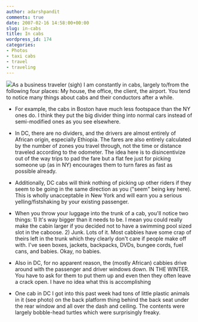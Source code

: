 ```yaml
---
author: adarshpandit
comments: true
date: 2007-02-16 14:58:00+00:00
slug: in-cabs
title: In cabs
wordpress_id: 174
categories:
- Photos
- taxi cabs
- travel
- traveling
---
```


[![](http://activationenergy.files.wordpress.com/2007/02/img_5516.jpg?w=300)](http://activationenergy.files.wordpress.com/2007/02/img_5516.jpg)As a business traveler (sigh) I am constantly in cabs, largely to/from the following four places: My house, the office, the client, the airport. You tend to notice many things about cabs and their conductors after a while.



	
  * For example, the cabs in Boston have much less footspace than the NY ones do. I think they put the big divider thing into normal cars instead of semi-modified ones as you see elsewhere.

	
  * In DC, there are no dividers, and the drivers are almost entirely of African origin, especially Ethiopia. The fares are also entirely calculated by the number of zones you travel through, not the time or distance traveled according to the odometer. The idea here is to disincentivize out of the way trips to pad the fare but a flat fee just for picking someone up (as in NY) encourages them to turn fares as fast as possible already.

	
  * Additionally, DC cabs will think nothing of picking up other riders if they seem to be going in the same direction as you ("seem" being key here). This is wholly unacceptable in New York and will earn you a serious yelling/fistshaking by your existing passenger.

	
  * When you throw your luggage into the trunk of a cab, you'll notice two things: 1) It's way bigger than it needs to be. I mean you could really make the cabin larger if you decided not to have a swimming pool sized slot in the caboose. 2) Junk. Lots of it. Most cabbies have some crap of theirs left in the trunk which they clearly don't care if people make off with. I've seen boxes, jackets, backpacks, DVDs, bungee cords, fuel cans, and babies. Okay, no babies.

	
  * Also in DC, for no apparent reason, the (mostly African) cabbies drive around with the passenger and driver windows down. IN THE WINTER. You have to ask for them to put them up and even then they often leave a crack open. I have no idea what this is accomplishing

	
  * One cab in DC I got into this past week had tons of little plastic animals in it (see photo) on the back platform thing behind the back seat under the rear window and all over the dash and ceiling. The contents were largely bobble-head turtles which were surprisingly freaky.


